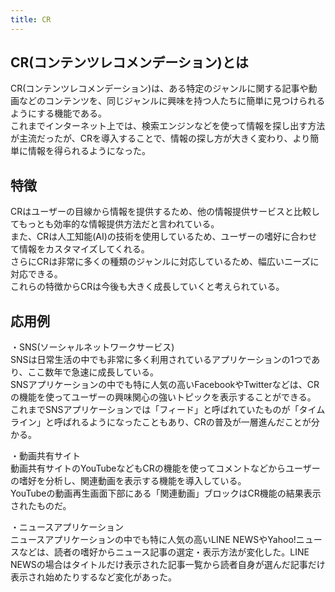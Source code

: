 ```yaml
---
title: CR
---
```


## CR(コンテンツレコメンデーション)とは
CR(コンテンツレコメンデーション)は、ある特定のジャンルに関する記事や動画などのコンテンツを、同じジャンルに興味を持つ人たちに簡単に見つけられるようにする機能である。  
これまでインターネット上では、検索エンジンなどを使って情報を探し出す方法が主流だったが、CRを導入することで、情報の探し方が大きく変わり、より簡単に情報を得られるようになった。

## 特徴
CRはユーザーの目線から情報を提供するため、他の情報提供サービスと比較してもっとも効率的な情報提供方法だと言われている。  
また、CRは人工知能(AI)の技術を使用しているため、ユーザーの嗜好に合わせて情報をカスタマイズしてくれる。  
さらにCRは非常に多くの種類のジャンルに対応しているため、幅広いニーズに対応できる。  
これらの特徴からCRは今後も大きく成長していくと考えられている。

## 応用例
・SNS(ソーシャルネットワークサービス)  
SNSは日常生活の中でも非常に多く利用されているアプリケーションの1つであり、ここ数年で急速に成長している。  
SNSアプリケーションの中でも特に人気の高いFacebookやTwitterなどは、CRの機能を使ってユーザーの興味関心の強いトピックを表示することができる。  
これまでSNSアプリケーションでは「フィード」と呼ばれていたものが「タイムライン」と呼ばれるようになったこともあり、CRの普及が一層進んだことが分かる。  

・動画共有サイト  
動画共有サイトのYouTubeなどもCRの機能を使ってコメントなどからユーザーの嗜好を分析し、関連動画を表示する機能を導入している。  
YouTubeの動画再生画面下部にある「関連動画」ブロックはCR機能の結果表示されたものだ。  

・ニュースアプリケーション  
ニュースアプリケーションの中でも特に人気の高いLINE NEWSやYahoo!ニュースなどは、読者の嗜好からニュース記事の選定・表示方法が変化した。LINE NEWSの場合はタイトルだけ表示された記事一覧から読者自身が選んだ記事だけ表示され始めたりするなど変化があった。

